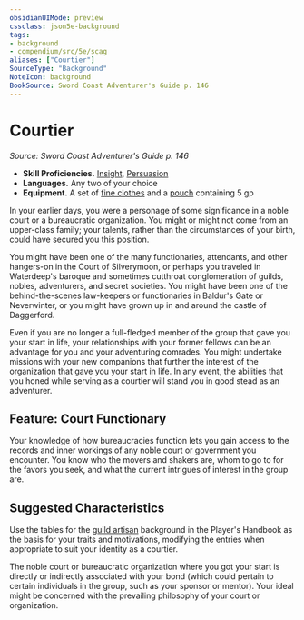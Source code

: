 ```yaml
---
obsidianUIMode: preview
cssclass: json5e-background
tags:
- background
- compendium/src/5e/scag
aliases: ["Courtier"]
SourceType: "Background"
NoteIcon: background
BookSource: Sword Coast Adventurer's Guide p. 146
---
```

# Courtier
*Source: Sword Coast Adventurer's Guide p. 146*  

- **Skill Proficiencies.** [Insight](/2-Mechanics/CLI/rules/skills.md#Insight), [Persuasion](/2-Mechanics/CLI/rules/skills.md#Persuasion)  
- **Languages.** Any two of your choice  
- **Equipment.** A set of [fine clothes](/2-Mechanics/CLI/items/fine-clothes.md) and a [pouch](/2-Mechanics/CLI/items/pouch.md) containing 5 gp  

In your earlier days, you were a personage of some significance in a noble court or a bureaucratic organization. You might or might not come from an upper-class family; your talents, rather than the circumstances of your birth, could have secured you this position.

You might have been one of the many functionaries, attendants, and other hangers-on in the Court of Silverymoon, or perhaps you traveled in Waterdeep's baroque and sometimes cutthroat conglomeration of guilds, nobles, adventurers, and secret societies. You might have been one of the behind-the-scenes law-keepers or functionaries in Baldur's Gate or Neverwinter, or you might have grown up in and around the castle of Daggerford.

Even if you are no longer a full-fledged member of the group that gave you your start in life, your relationships with your former fellows can be an advantage for you and your adventuring comrades. You might undertake missions with your new companions that further the interest of the organization that gave you your start in life. In any event, the abilities that you honed while serving as a courtier will stand you in good stead as an adventurer.

## Feature: Court Functionary

Your knowledge of how bureaucracies function lets you gain access to the records and inner workings of any noble court or government you encounter. You know who the movers and shakers are, whom to go to for the favors you seek, and what the current intrigues of interest in the group are.

## Suggested Characteristics

Use the tables for the [guild artisan](/2-Mechanics/CLI/backgrounds/guild-artisan.md) background in the Player's Handbook as the basis for your traits and motivations, modifying the entries when appropriate to suit your identity as a courtier.

The noble court or bureaucratic organization where you got your start is directly or indirectly associated with your bond (which could pertain to certain individuals in the group, such as your sponsor or mentor). Your ideal might be concerned with the prevailing philosophy of your court or organization.